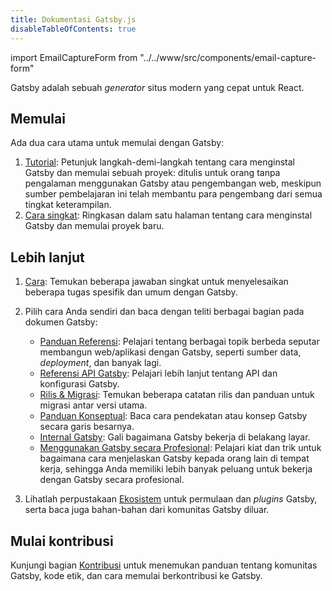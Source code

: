 ```yaml
---
title: Dokumentasi Gatsby.js
disableTableOfContents: true
---
```


import EmailCaptureForm from "../../www/src/components/email-capture-form"

Gatsby adalah sebuah *generator* situs modern yang cepat untuk React.

## Memulai

Ada dua cara utama untuk memulai dengan Gatsby:

1. [Tutorial](/tutorial/): Petunjuk langkah-demi-langkah tentang cara menginstal Gatsby dan memulai sebuah proyek: ditulis untuk orang tanpa pengalaman menggunakan Gatsby atau pengembangan web, meskipun sumber pembelajaran ini telah membantu para pengembang dari semua tingkat keterampilan.
2. [Cara singkat](/docs/quick-start): Ringkasan dalam satu halaman tentang cara menginstal Gatsby dan memulai proyek baru.

## Lebih lanjut

1. [Cara](/docs/recipes/): Temukan beberapa jawaban singkat untuk menyelesaikan beberapa tugas spesifik dan umum dengan Gatsby.
2. Pilih cara Anda sendiri dan baca dengan teliti berbagai bagian pada dokumen Gatsby:

   - [Panduan Referensi](/docs/guides/): Pelajari tentang berbagai topik berbeda seputar membangun web/aplikasi dengan Gatsby, seperti sumber data, *deployment*, dan banyak lagi.
   - [Referensi API Gatsby](/docs/api-reference/): Pelajari lebih lanjut tentang API dan konfigurasi Gatsby.
   - [Rilis & Migrasi](/docs/releases-and-migration/): Temukan beberapa catatan rilis dan panduan untuk migrasi antar versi utama.
   - [Panduan Konseptual](/docs/conceptual-guide/): Baca cara pendekatan atau konsep Gatsby secara garis besarnya.
   - [Internal Gatsby](/docs/gatsby-internals/): Gali bagaimana Gatsby bekerja di belakang layar.
   - [Menggunakan Gatsby secara Profesional](/docs/using-gatsby-professionally/): Pelajari kiat dan trik untuk bagaimana cara menjelaskan Gatsby kepada orang lain di tempat kerja, sehingga Anda memiliki lebih banyak peluang untuk bekerja dengan Gatsby secara profesional.

3. Lihatlah perpustakaan [Ekosistem](/ecosystem/) untuk permulaan dan *plugins* Gatsby, serta baca juga bahan-bahan dari komunitas Gatsby diluar.

## Mulai kontribusi

Kunjungi bagian [Kontribusi](/contributing/) untuk menemukan panduan tentang komunitas Gatsby, kode etik, dan cara memulai berkontribusi ke Gatsby.

<EmailCaptureForm signupMessage="Want to keep up with the latest tips &amp; tricks? Subscribe to our newsletter!" />

